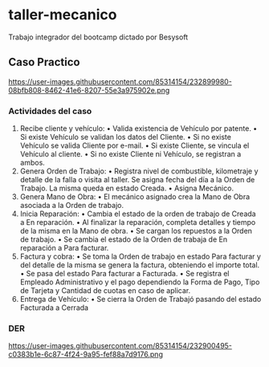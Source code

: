 # taller-mecanico
Trabajo integrador del bootcamp dictado por Besysoft

## Caso Practico
https://user-images.githubusercontent.com/85314154/232899980-08bfb808-8462-41e6-8207-55e3a975902e.png

### Actividades del caso
1. Recibe cliente y vehículo:
• Valida existencia de Vehículo por patente.
• Si existe Vehículo se validan los datos del Cliente.
• Si no existe Vehículo se valida Cliente por e-mail.
• Si existe Cliente, se vincula el Vehículo al cliente.
• Si no existe Cliente ni Vehículo, se registran a ambos.
2. Genera Orden de Trabajo:
• Registra nivel de combustible, kilometraje y detalle de la falla o visita al
taller. Se asigna fecha del día a la Orden de Trabajo. La misma queda
en estado Creada.
• Asigna Mecánico.
3. Genera Mano de Obra:
• El mecánico asignado crea la Mano de Obra asociada a la Orden de
trabajo.
4. Inicia Reparación:
• Cambia el estado de la orden de trabajo de Creada a En reparación.
• Al finalizar la reparación, completa detalles y tiempo de la misma en la
Mano de obra.
• Se cargan los repuestos a la Orden de trabajo.
• Se cambia el estado de la Orden de trabaja de En reparación a Para
facturar.
5. Factura y cobra:
• Se toma la Orden de trabajo en estado Para facturar y del detalle de la
misma se genera la factura, obteniendo el importe total.
• Se pasa del estado Para facturar a Facturada.
• Se registra el Empleado Administrativo y el pago dependiendo la
Forma de Pago, Tipo de Tarjeta y Cantidad de cuotas en caso de
aplicar.
6. Entrega de Vehículo:
• Se cierra la Orden de Trabajó pasando del estado Facturada a Cerrada

### DER
https://user-images.githubusercontent.com/85314154/232900495-c0383b1e-6c87-4f24-9a95-fef88a7d9176.png

